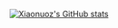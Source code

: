<div align="center">

[![Xiaonuoz's GitHub stats](https://github-immortality.vercel.app/api?username=xiaonuoz)](https://github.com/xiaonuoz)

